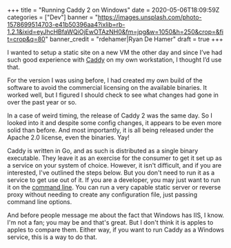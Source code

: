+++
title = "Running Caddy 2 on Windows"
date = 2020-05-06T18:09:59Z
categories = ["Dev"]
banner = "https://images.unsplash.com/photo-1578699514703-e41b50396aa4?ixlib=rb-1.2.1&ixid=eyJhcHBfaWQiOjEwOTAzNH0&fm=jpg&w=1050&h=250&crop=&fit=crop&q=80"
banner_credit = "rdehamer|Ryan De Hamer"
draft = true
+++

I wanted to setup a static site on a new VM the other day and since I’ve had such good experience with [Caddy](https://caddyserver.com) on my own workstation, I thought I’d use that.

For the version I was using before, I had created my own build of the software to avoid the commercial licensing on the available binaries. It worked well, but I figured I should check to see what changes had gone in over the past year or so.

In a case of weird timing, the release of Caddy 2 was the same day. So I looked into it and despite some config changes, it appears to be even more solid than before. And most importantly, it is all being released under the Apache 2.0 license, even the binaries. Yay!

Caddy is written in Go, and as such is distributed as a single binary executable. They leave it as an exercise for the consumer to get it set up as a service on your system of choice. However, it isn't difficult, and if you are interested, I've outlined the steps below. But you don't need to run it as a service to get use out of it. If you are a developer, you may just want to run it on the [command line](https://caddyserver.com/docs/command-line). You can run a very capable static server or reverse proxy without needing to create any configuration file, just passing command line options.

And before people message me about the fact that Windows has IIS, I know. I'm not a fan; you may be and that's great. But I don't think it is apples to apples to compare them. Either way, if you want to run Caddy as a Windows service, this is a way to do that.

## 
